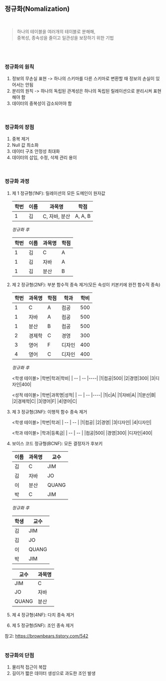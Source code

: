 ## 정규화(Nomalization)
<br>

> 하나의 테이블을 여러개의 테이블로 분해해, </br>
중복성, 종속성을 줄이고 일관성을 보장하기 위한 기법
<br>  

<br>

### 정규화의 원칙
1. 정보의 무손실 표현 -> 하나의 스키마를 다른 스키마로 변환할 때 정보의 손실이 있어서는 안됨
2. 분리의 원칙 -> 하나의 독립된 관계성은 하나의 독립된 릴레이션으로 분리시켜 표현해야 함
3. 데이터의 중복성이 감소되어야 함  
<br>

### 정규화의 장점
1. 중복 제거
2. Null 값 최소화
3. 데이터 구조 안정성 최대화
4. 데이터의 삽입, 수정, 삭제 관리 용이  
<br>

### 정규화 과정
1. 제 1 정규형(1NF): 릴레이션의 모든 도메인이 원자값   


    | 학번 | 이름 | 과목명 | 학점 |
    | --  |  -- |----| ----|
    | 1    | 김   | C, 자바, 분산 | A, A, B|  

    *정규화 후*     
 
    |학번|이름|과목명|학점|
    | --  |  -- |----| ----|
    |1|김|C|A|
    |1|김|자바|A|
    |1|김|분산|B|    



2. 제 2 정규형(2NF): 부분 함수적 종속 제거(모든 속성이 키본키에 완전 함수적 종속)  


    |학번|과목명|학점|학과|학비|
    |------|---|---|---|---|
    |1|C|A|컴공|500|
    |1|자바|A|컴공|500|
    |1|분산|B|컴공|500|
    |2|경제학|C|경영|300|
    |3|영어|F|디자인|400|
    |4|영어|C|디자인|400|  
    
    *정규화 후*     
   
    <학생 테이블>
    |학번|학과|학비|
    | --  |  -- |----|
    |1|컴공|500|
    |2|경영|300|
    |3|디자인|400| 

    <성적 테이블>
    |학번|과목명|성적|
    | --  |  -- |----|
    |1|c|A|
    |1|자바|A|
    |1|분산|B| 
    |2|경제학|C|
    |3|영어|F|
    |4|영어|C|    



3. 제 3 정규형(3NF): 이행적 함수 종속 제거  


    <학생 테이블>
    |학번|학과|
    | --  |  -- |
    |1|컴공|
    |2|경영|
    |3|디자인|
    |4|디자인|

    <학과 테이블>
    |학과|등록금|
    | --  |  -- |
    |컴공|500|
    |경영|300|
    |디자인|400|   


4. 보이스 코드 정규형(BCNF): 모든 결정자가 후보키  

    |이름|과목명|교수|
    | --  |  -- |----|
    |김|C|JIM|
    |김|자바|JO|
    |이|분산|QUANG| 
    |박|C|JIM|  

   *정규화 후*     

    |학생|교수|
    | --  |  -- |
    |김|JIM|
    |김|JO|
    |이|QUANG| 
    |박|JIM|

    |교수|과목명|
    | --  |  -- |
    |JIM|C|
    |JO|자바|
    |QUANG|분산|  



5. 제 4 정규형(4NF): 다치 종속 제거  

6. 제 5 정규형(5NF): 조인 종속 제거

참고: https://brownbears.tistory.com/542  
<br>

### 정규화의 단점
1. 물리적 접근이 복잡
2. 길이가 짧은 데이터 생성으로 과도한 조인 발생  
<br>
